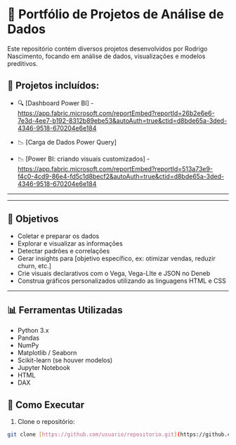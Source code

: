 # 🚀 Portfólio de Projetos de Análise de Dados

Este repositório contém diversos projetos desenvolvidos por Rodrigo Nascimento, focando em análise de dados, visualizações e modelos preditivos.

## 📂 Projetos incluídos:

- 🔍 [Dashboard Power BI] - https://app.fabric.microsoft.com/reportEmbed?reportId=26b2e6e6-7e3d-4ee7-b192-8312b89ebe53&autoAuth=true&ctid=d8bde65a-3ded-4346-9518-670204e6e184

- 📉 [Carga de Dados Power Query]

- 📉 [Power BI: criando visuais customizados] - https://app.fabric.microsoft.com/reportEmbed?reportId=513a73e9-f4c0-4cd9-86e4-fd5c1d8becf2&autoAuth=true&ctid=d8bde65a-3ded-4346-9518-670204e6e184
---


---

## 📌 Objetivos

- Coletar e preparar os dados
- Explorar e visualizar as informações
- Detectar padrões e correlações
- Gerar insights para [objetivo específico, ex: otimizar vendas, reduzir churn, etc.]
- Crie visuais declarativos com o Vega, Vega-LIte e JSON no Deneb
- Construa gráficos personalizados utilizando as linguagens HTML e CSS

---

## 📊 Ferramentas Utilizadas

- Python 3.x
- Pandas
- NumPy
- Matplotlib / Seaborn
- Scikit-learn (se houver modelos)
- Jupyter Notebook
- HTML
- DAX

## 🚀 Como Executar

1. Clone o repositório:
```bash
git clone [https://github.com/usuario/repositorio.git](https://github.com/Rodriggo1987/Analises-De-Dados.git)
